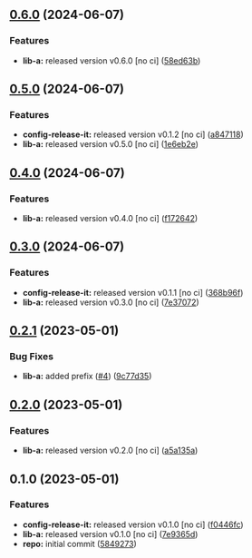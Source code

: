 

## [0.6.0](https://github.com/quannt-paypay/monorepo-semantic-releases/compare/@mono/app-a-v0.5.0...@mono/app-a-v0.6.0) (2024-06-07)


### Features

* **lib-a:** released version v0.6.0 [no ci] ([58ed63b](https://github.com/quannt-paypay/monorepo-semantic-releases/commit/58ed63bfb95ecd6134142d5b54c17060835f8039))

## [0.5.0](https://github.com/quannt-paypay/monorepo-semantic-releases/compare/@mono/app-a-v0.4.0...@mono/app-a-v0.5.0) (2024-06-07)


### Features

* **config-release-it:** released version v0.1.2 [no ci] ([a847118](https://github.com/quannt-paypay/monorepo-semantic-releases/commit/a84711814f2e20eb0ac8bd8d2e4e10a616ce54a8))
* **lib-a:** released version v0.5.0 [no ci] ([1e6eb2e](https://github.com/quannt-paypay/monorepo-semantic-releases/commit/1e6eb2e2360f8d79ba72ad08c6e27c0f9b4bd256))

## [0.4.0](https://github.com/quannt-paypay/monorepo-semantic-releases/compare/@mono/app-a-v0.3.0...@mono/app-a-v0.4.0) (2024-06-07)


### Features

* **lib-a:** released version v0.4.0 [no ci] ([f172642](https://github.com/quannt-paypay/monorepo-semantic-releases/commit/f172642239dc0fcd83917a337e08dd1a6940e839))

## [0.3.0](https://github.com/quannt-paypay/monorepo-semantic-releases/compare/@mono/app-a-v0.2.1...@mono/app-a-v0.3.0) (2024-06-07)


### Features

* **config-release-it:** released version v0.1.1 [no ci] ([368b96f](https://github.com/quannt-paypay/monorepo-semantic-releases/commit/368b96ff78be2b87952648add6ad93d0490f183f))
* **lib-a:** released version v0.3.0 [no ci] ([7e37072](https://github.com/quannt-paypay/monorepo-semantic-releases/commit/7e37072939c2c00ac0572fb01279eb8f5d43d48a))

## [0.2.1](https://github.com/b12k/monorepo-semantic-releases/compare/@mono/app-a-v0.2.0...@mono/app-a-v0.2.1) (2023-05-01)


### Bug Fixes

* **lib-a:** added prefix ([#4](https://github.com/b12k/monorepo-semantic-releases/issues/4)) ([9c77d35](https://github.com/b12k/monorepo-semantic-releases/commit/9c77d3553e3c08442f210d4dd337737fee6907d2))

## [0.2.0](https://github.com/b12k/monorepo-semantic-releases/compare/@mono/app-a-v0.1.0...@mono/app-a-v0.2.0) (2023-05-01)


### Features

* **lib-a:** released version v0.2.0 [no ci] ([a5a135a](https://github.com/b12k/monorepo-semantic-releases/commit/a5a135a0f5e94593402c29788fe683c76f3c7c86))

## 0.1.0 (2023-05-01)


### Features

* **config-release-it:** released version v0.1.0 [no ci] ([f0446fc](https://github.com/b12k/monorepo-semantic-releases/commit/f0446fc59c62a71c8d9847d38f6de84f001540ad))
* **lib-a:** released version v0.1.0 [no ci] ([7e9365d](https://github.com/b12k/monorepo-semantic-releases/commit/7e9365d3f642fcbcbb415a6bafdd2711d6084d4d))
* **repo:** initial commit ([5849273](https://github.com/b12k/monorepo-semantic-releases/commit/58492737f01fe3a2fd98e0b2b3c0646e6850a8db))